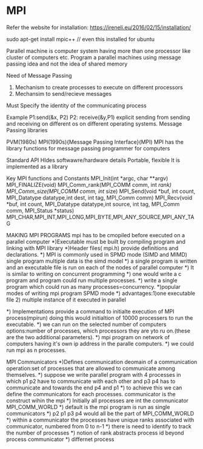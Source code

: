 # MPI
Refer the website for installation:
  https://ireneli.eu/2016/02/15/installation/
  
  sudo apt-get install mpic++ // even this installed for ubuntu
  
  
 Parallel machine is computer system having more than one processor like cluster of computers etc.
 Program a parallel machines using message passing idea and not the idea of shared memory
 
 Need of Message Passing
  1) Mechanism to create processes to execute on different processors
  2) Mechansim to send/recieve messages
  
 Must Specify the identity of the communicating process
 
 Example
 P1:send(&x, P2)  P2: receive(&y,P1)
 explicit sending from sending and receiving on different os on different operating systems.
 Message Passing libraries
 
 PVM(1980s)
 MPI(1990s){Message Passing Interface}(MPI)
 MPI has the library functions for message passing programmer for computers
 
 Standard API
 HIdes softwawre/hardware details
 Portable, flexible
 It is implemented as a library
 
 Key MPI functions and Constants
 MPI_Init(int *argc, char **argv) 
 MPI_FINALIZE(void)
 MPI_Comm_rank(MPI_COMM comm, int *rank)
 MPI_Comm_size(MPI_COMM comm, int* size)
 MPI_Send(void *buf, int count, MPI_Datatype datatype,int dest, int tag, MPI_Comm comm)
 MPI_Recv(void *buf, int count, MPI_Datatype datatype,int source, int tag, MPI_Comm comm, MPI_Status *status)
 MPI_CHAR,MPI_INT,MPI_LONG,MPI_BYTE,MPI_ANY_SOURCE,MPI_ANY_TAG
 
 
MAKING MPI PROGRAMS
mpi has to be cmopiled before executed on a parallel computer
*)Executable must be built by compiling program and linking with MPI library
*)Header files( mpi.h) provide definitions and declarations.
*) MPI is commonly used in SPMD mode (SIMD and MIMD) single program multiple data is the simd model 
*) a single program is written and an executable file is run on each of the nodes of parallel computer
*) It is similar to writing on concurrent programming
*) one would write a c program and program could run multiple processes.
*) write a single program which could run as many processes=concurrency.
*)popular modes of writing mpi program SPMD mode
*) advantages:1)one executable file
              2) multiple instance of it executed in parallel
              
*) Implementations provide a command to initialte execution of MPI process(mpirun) doing this would initialtion of 10000 processers to run the executable.
*) we can run on the selected number of computers options:number of processes, which processors they are yto ru on.(these are the two additional parameters).
*) mpi program on network of computers having it's own ip address in the paralle computers.
*) we could run mpi as n processes. 

MPI Communicators
*)Defines communication deomain of a communication operation:set of processes that are allowed to communicate among themselves.
*) suppose we write parallel program with 4 processes in which p1 p2 have to communicate with each other and p3 p4 has to communicate and towards the end p4 and p1
*) to achieve this we can define the communicators for each processes. communicator is the construct wihin the mpi
*) Initially all processes are int the communicator MPI_COMM_WORLD
*) default is the mpi program is run as single communicators
*) p2 p1 p3 p4 would all be the part of MPI_COMM_WORLD
*) within a communicator the processes have unique ranks associated with communicator, numbered from 0 to n-1
*) there is need to identify to track the number of processes 
*) notion of rank abstracts process id beyond process communicator
*) differnet process
